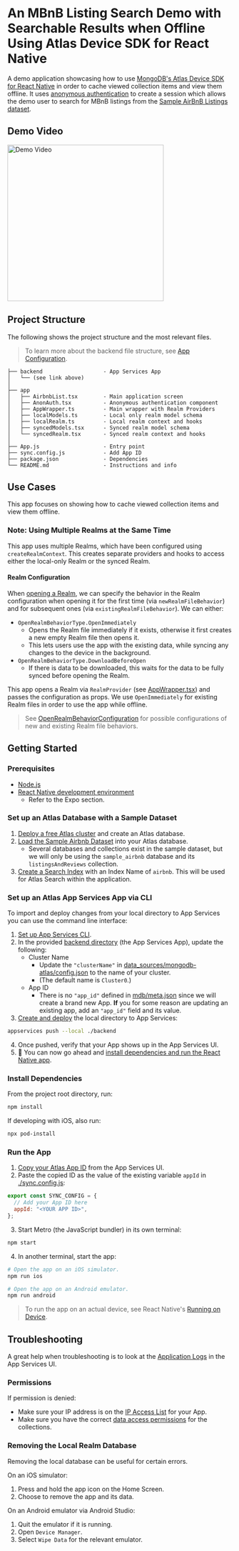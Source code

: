 # An MBnB Listing Search Demo with Searchable Results when Offline Using Atlas Device SDK for React Native

A demo application showcasing how to use [MongoDB's Atlas Device SDK for React Native](https://www.mongodb.com/docs/realm/sdk/react-native/) in order to cache viewed collection items and view them offline. It uses [anonymous authentication](https://www.mongodb.com/docs/atlas/app-services/authentication/anonymous/) to create a session which allows the demo user to search for MBnB listings from the [Sample AirBnB Listings dataset](https://www.mongodb.com/docs/atlas/sample-data/sample-airbnb/).

## Demo Video

<div style="display: flex">
  <img src="assets/Demo.gif" width="350" alt="Demo Video">
</div>

## Project Structure

The following shows the project structure and the most relevant files.

> To learn more about the backend file structure, see [App Configuration](https://www.mongodb.com/docs/atlas/app-services/reference/config/).

```
├── backend                   - App Services App
│   └── (see link above)
│
├── app
│   ├── AirbnbList.tsx        - Main application screen
│   ├── AnonAuth.tsx          - Anonymous authentication component
│   ├── AppWrapper.ts         - Main wrapper with Realm Providers
│   ├── localModels.ts        - Local only realm model schema
│   ├── localRealm.ts         - Local realm context and hooks
│   ├── syncedModels.tsx      - Synced realm model schema
│   └── syncedRealm.tsx       - Synced realm context and hooks
│
├── App.js                    - Entry point
├── sync.config.js            - Add App ID
├── package.json              - Dependencies
└── README.md                 - Instructions and info
```

## Use Cases

This app focuses on showing how to cache viewed collection items and view them offline.

### Note: Using Multiple Realms at the Same Time

This app uses multiple Realms, which have been configured using `createRealmContext`.  This creates separate providers and hooks to access either the local-only Realm or the synced Realm.

#### Realm Configuration

When [opening a Realm](https://www.mongodb.com/docs/realm/sdk/react-native/sync-data/configure-a-synced-realm/), we can specify the behavior in the Realm configuration when opening it for the first time (via `newRealmFileBehavior`) and for subsequent ones (via `existingRealmFileBehavior`). We can either:
* `OpenRealmBehaviorType.OpenImmediately`
  * Opens the Realm file immediately if it exists, otherwise it first creates a new empty Realm file then opens it.
  * This lets users use the app with the existing data, while syncing any changes to the device in the background.
* `OpenRealmBehaviorType.DownloadBeforeOpen`
  * If there is data to be downloaded, this waits for the data to be fully synced before opening the Realm.

This app opens a Realm via `RealmProvider` (see [AppWrapper.tsx](./app/AppWrapper.tsx)) and passes the configuration as props. We use `OpenImmediately` for existing Realm files in order to use the app while offline.

> See [OpenRealmBehaviorConfiguration](https://www.mongodb.com/docs/realm-sdks/js/latest/types/OpenRealmBehaviorConfiguration.html) for possible configurations of new and existing Realm file behaviors.

## Getting Started

### Prerequisites

* [Node.js](https://nodejs.org/)
* [React Native development environment](https://reactnative.dev/docs/environment-setup?guide=native)
  * Refer to the Expo section.

### Set up an Atlas Database with a Sample Dataset

1. [Deploy a free Atlas cluster](https://www.mongodb.com/docs/atlas/getting-started/#get-started-with-atlas) and create an Atlas database.
2. [Load the Sample Airbnb Dataset](https://www.mongodb.com/docs/atlas/sample-data/) into your Atlas database.
    * Several databases and collections exist in the sample dataset, but we will only be using the `sample_airbnb` database and its `listingsAndReviews` collection.
3. [Create a Search Index](https://www.mongodb.com/docs/atlas/atlas-search/tutorial/create-index/) with an Index Name of `airbnb`.  This will be used for Atlas Search within the application.

### Set up an Atlas App Services App via CLI

To import and deploy changes from your local directory to App Services you can use the command line interface:

1. [Set up App Services CLI](https://www.mongodb.com/docs/atlas/app-services/cli/).
2. In the provided [backend directory](./backend/) (the App Services App), update the following:
    * Cluster Name
      * Update the `"clusterName"` in [data_sources/mongodb-atlas/config.json](./backend/data_sources/mongodb-atlas/config.json) to the name of your cluster.
      * (The default name is `Cluster0`.)
    * App ID
      * There is no `"app_id"` defined in [mdb/meta.json](./backend/mdb/meta.json) since we will create a brand new App. **If** you for some reason are updating an existing app, add an `"app_id"` field and its value.
3. [Create and deploy](https://www.mongodb.com/docs/atlas/app-services/cli/appservices-push/) the local directory to App Services:
```sh
appservices push --local ./backend
```
4. Once pushed, verify that your App shows up in the App Services UI. 
5. 🥳 You can now go ahead and [install dependencies and run the React Native app](#install-dependencies).

### Install Dependencies

From the project root directory, run:

```sh
npm install
```

If developing with iOS, also run:

```sh
npx pod-install
```

### Run the App

1. [Copy your Atlas App ID](https://www.mongodb.com/docs/atlas/app-services/reference/find-your-project-or-app-id/#std-label-find-your-app-id) from the App Services UI.
2. Paste the copied ID as the value of the existing variable `appId` in [./sync.config.js](./sync.config.js):
```js
export const SYNC_CONFIG = {
  // Add your App ID here
  appId: "<YOUR APP ID>",
};
```
3. Start Metro (the JavaScript bundler) in its own terminal:
```sh
npm start
```
4. In another terminal, start the app:
```sh
# Open the app on an iOS simulator.
npm run ios

# Open the app on an Android emulator.
npm run android
```

> To run the app on an actual device, see React Native's [Running on Device](https://reactnative.dev/docs/running-on-device).

## Troubleshooting

A great help when troubleshooting is to look at the [Application Logs](https://www.mongodb.com/docs/atlas/app-services/activity/view-logs/) in the App Services UI.

### Permissions

If permission is denied:
  * Make sure your IP address is on the [IP Access List](https://www.mongodb.com/docs/atlas/app-services/security/network/#ip-access-list) for your App.
  * Make sure you have the correct [data access permissions](https://www.mongodb.com/docs/atlas/app-services/rules/roles/#define-roles---permissions) for the collections.

### Removing the Local Realm Database

Removing the local database can be useful for certain errors.

On an iOS simulator:
1. Press and hold the app icon on the Home Screen.
2. Choose to remove the app and its data.

On an Android emulator via Android Studio:
1. Quit the emulator if it is running.
2. Open `Device Manager`.
3. Select `Wipe Data` for the relevant emulator.
